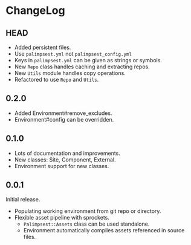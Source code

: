 # ChangeLog

## HEAD

- Added persistent files.
- Use `palimpsest.yml` not `palimpsest_config.yml`
- Keys in `palimpsest.yml` can be given as strings or symbols.
- New `Repo` class handles caching and extracting repos.
- New `Utils` module handles copy operations.
- Refactored to use `Repo` and `Utils`.

## 0.2.0

- Added Environment#remove_excludes.
- Environment#config can be overridden.

## 0.1.0

- Lots of documentation and improvements.
- New classes: Site, Component, External.
- Environment support for new classes.

## 0.0.1

Initial release.

- Populating working environment from git repo or directory.
- Flexible asset pipeline with sprockets.
  * `Palimpsest::Assets` class can be used standalone.
  * Environment automatically compiles assets referenced in source files.
